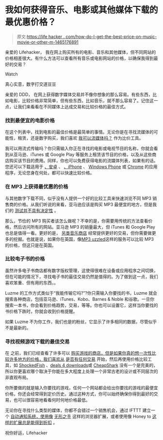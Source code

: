 # 我如何获得音乐、电影或其他媒体下载的最优惠价格？

> 原文:[https://life hacker . com/how-do-I-get-the-best-price-on-music-movie-or-other-m-1465176891](https://lifehacker.com/how-do-i-get-the-best-price-on-music-movie-or-other-m-1465176891)

亲爱的 Lifehacker，
我在网上购买所有的电影、音乐和其他媒体，但不同网站的价格相差很大。有什么方法可以查看所有音乐或电影网站的价格，以确保我得到最好的交易？

Watch

真心实意，数字打交道豆豆

亲爱的 DDD，
在网上获得数字媒体交易并不像你想象的那么容易。有些东西，比如电影，比较价格非常简单，但有些东西，比如音乐，就不那么容易了。记住这一点，让我们来看看在不同媒体上达成交易和比较价格的最佳方式。

### 找到最便宜的电影价格

在这个列表中，找到电影的最佳价格是最简单的事情。无论你是在寻找流媒体的可能性，租赁，还是数字购买，我们喜欢 [我可以流媒体吗？](http://www.canistream.it/) 作为比价工具。

我可以用流式传输吗？你只需输入你正在寻找的电影或电视节目的名称，你就会看到从亚马逊、iTunes 或 Google Play 等服务上租赁该节目的价格，以及从这些商店购买该节目的费用。同样，你也可以免费获得电影的流媒体列表，如果有的话。您还可以下载适用于 [、安卓](https://market.android.com/details?id=com.cisi.activities) 、 [、iPhone](http://itunes.apple.com/us/app/can-i-stream-it/id482625519?ls=1&mt=8) 、 [Windows Phone](http://www.windowsphone.com/en-US/apps/355ab751-8a9f-4c83-a4a6-ec446478a56e) 或 [Chrome](http://goo.gl/JL6bk) 的应用程序，无论您身在何处，都可以快速比较价格。

### 在 MP3 上获得最优惠的价格

与其他数字下载不同，似乎没有人提供一个好的比较工具来快速浏览不同 MP3 销售商的价格。从我们听说的来看，亚马逊应该是购买 MP3 最便宜的地方，但是我们的 [测试并不具有决定性](http://lifehacker.com/is-it-actually-cheaper-to-order-everything-from-amazon-1451086140) 。

那么，节俭的 MP3 购买者该怎么做呢？不幸的是，你需要用传统的方法查看价格，然后访问所有的网站。亚马逊 MP3 的销量最大，但 iTunes 和 Google Play 也总是值得一看。更好的是， [另类音乐商店](https://lifehacker.com/the-best-music-download-stores-youre-not-using-but-sh-1460502841) 经常提供更好的交易，但你需要做更多的挖掘。也就是说，如果你在英国，像[MP3 uzzled](http://www.mp3puzzled.co.uk/)这样的服务可以比较 MP3 的价格，但这只是在英国。

### 比较电子书的价格

虽然许多电子书商店都有数字版权管理，这使得很难在设备或应用程序之间切换，但在可能的情况下，寻找电子书的最佳交易仍然是值得的。为了做到这一点，我们喜欢笨重、但有用的东西，。

Luzme 的工作方式类似于“我能传输它吗?”?你只需输入你要找的书，Luzme 就会搜索各种商店，包括亚马逊、iTunes、Kobo、Barnes & Noble 和谷歌。一旦你搜索一本书，你会看到价格趋势，交易，等等。你也可以设置它，这样当你要找的书价格下跌时，你就会收到价格提醒。

如果 Luzme 不为你工作，我们也是的粉丝，它显示了许多相同的数据，尽管似乎不是最新的。

### 寻找视频游戏下载的最佳交易

在 之前，我们已经查看了许多可以 [购买游戏的商店，但是如果你真的想一次性比较许多地方的价格，我们喜欢从](https://lifehacker.com/beyond-steam-the-best-places-to-find-deals-on-pc-games-1459538571) [是否有任何交易](http://isthereanydeal.com/) 开始，然后再使用价格比较工具，如 [ShockedFish](http://shockedfish.com/) 、[deals 4 downloads](http://www.deals4downloads.com/#/f/gp__mac--pst__coregames/s/hot/page/1)或 [CheapShark](http://www.cheapshark.com/) 没有一个是完美的，所以你更喜欢哪个取决于你能在多大程度上处理一个非常古老的设计或不同层次的非直观布局。

你所要做的就是输入你要找的游戏，任何一个网站都会给出你要找的游戏的最便宜价格，你还会经常得到定价历史。通过这种方式，你可以始终确保你得到最好的交易，也可以很容易地看看何时何地价格最低。

无论你在寻找什么类型的媒体，你都不会错过一个销售机会，通过 IFTTT 建立一个 [自动通知系统，使用像](https://lifehacker.com/how-to-never-miss-a-deal-with-ifttt-500443115) [无形之手](http://www.getinvisiblehand.com/) 这样的浏览器扩展，或者使用像 Honey to [这样的扩展总是能得到折扣](http://lifehacker.com/honey-automatically-searches-for-and-applies-coupon-cod-5978700) 。

祝你好运，Lifehacker